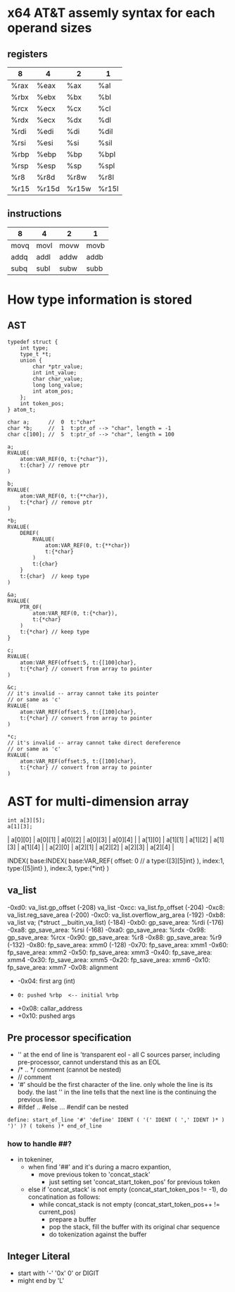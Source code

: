 # x64 AT&T assemly syntax for each operand sizes

## registers

|8|4|2|1|
|-|-|-|-|
|%rax|%eax|%ax|%al|
|%rbx|%ebx|%bx|%bl|
|%rcx|%ecx|%cx|%cl|
|%rdx|%ecx|%dx|%dl|
|%rdi|%edi|%di|%dil|
|%rsi|%esi|%si|%sil|
|%rbp|%ebp|%bp|%bpl|
|%rsp|%esp|%sp|%spl|
|%r8|%r8d|%r8w|%r8l|
|%r15|%r15d|%r15w|%r15l|

## instructions

|8|4|2|1|
|-|-|-|-|
|movq|movl|movw|movb|
|addq|addl|addw|addb|
|subq|subl|subw|subb|


# How type information is stored

## AST
```
typedef struct {
    int type;
    type_t *t;
    union {
        char *ptr_value;
        int int_value;
        char char_value;
        long long_value;
        int atom_pos;
    };
    int token_pos;
} atom_t;
```

```
char a;      //  0  t:"char"
char *b;     //  1  t:ptr_of --> "char", length = -1
char c[100]; //  5  t:ptr_of --> "char", length = 100

a;
RVALUE( 
    atom:VAR_REF(0, t:{*char"}),
    t:{char} // remove ptr
)

b;
RVALUE(
    atom:VAR_REF(0, t:{**char}),
    t:{*char} // remove ptr
)

*b;
RVALUE(
    DEREF( 
        RVALUE(
            atom:VAR_REF(0, t:{**char})
            t:{*char}
        )
        t:{char}
    }
    t:{char}  // keep type
)

&a; 
RVALUE(
    PTR_OF(
        atom:VAR_REF(0, t:{*char}),
        t:{*char}
    )
    t:{*char} // keep type
}

c;
RVALUE(
    atom:VAR_REF(offset:5, t:{[100]char}, 
    t:{*char} // convert from array to pointer
)

&c;
// it's invalid -- array cannot take its pointer
// or same as 'c'
RVALUE(
    atom:VAR_REF(offset:5, t:{[100]char}, 
    t:{*char} // convert from array to pointer
)

*c;
// it's invalid -- array cannot take direct dereference
// or same as 'c'
RVALUE(
    atom:VAR_REF(offset:5, t:{[100]char}, 
    t:{*char} // convert from array to pointer
)
```

# AST for multi-dimension array
```
int a[3][5];
a[1][3];
```
| a[0][0] | a[0][1] | a[0][2] | a[0][3] | a[0][4] |
| a[1][0] | a[1][1] | a[1][2] | a[1][3] | a[1][4] |
| a[2][0] | a[2][1] | a[2][2] | a[2][3] | a[2][4] |

INDEX(
    base:INDEX(
            base:VAR_REF(
                    offset: 0 // a
                    type:{[3][5]int}
                ),
            index:1,
            type:{[5]int}
        ),
    index:3,
    type:{*int}
)


## va_list

  -0xd0: va_list.gp_offset (-208) va_list
  -0xcc: va_list.fp_offset (-204)
  -0xc8: va_list.reg_save_area (-200)
  -0xc0: va_list.overflow_arg_area (-192)
  -0xb8: va_list va; (*struct __buitin_va_list) (-184)
  -0xb0: gp_save_area: %rdi (-176)
  -0xa8: gp_save_area: %rsi (-168)
  -0xa0: gp_save_area: %rdx
  -0x98: gp_save_area: %rcx 
  -0x90: gp_save_area: %r8
  -0x88: gp_save_area: %r9 (-132)
  -0x80: fp_save_area: xmm0 (-128)
  -0x70: fp_save_area: xmm1
  -0x60: fp_save_area: xmm2
  -0x50: fp_save_area: xmm3
  -0x40: fp_save_area: xmm4
  -0x30: fp_save_area: xmm5
  -0x20: fp_save_area: xmm6
  -0x10: fp_save_area: xmm7
  -0x08: alignment
- -0x04: first arg  (int)
-     0: pushed %rbp  <-- initial %rbp
- +0x08: callar_address
- +0x10: pushed args

## Pre processor specification

- '\' at the end of line is 'transparent eol - all C sources parser, including pre-processor, cannot understand this as an EOL
- /* .. */ comment (cannot be nested)
- // comment 
- '#' should be the first character of the line. only whole the line is its body. the last '\' in the line tells that the next line is the continuing the previous line.
- #ifdef .. #else ... #endif  can be nested
```
define: start_of_line '#' 'define' IDENT ( '(' IDENT ( ',' IDENT )* ) ')' )? ( tokens )* end_of_line
```

### how to handle ##?
- in tokeniner, 
  - when find '##' and it's during a macro expantion,
    - move previous token to 'concat_stack'
        -  just setting set 'concat_start_token_pos' for previous token
  - else if 'concat_stack' is not empty (concat_start_token_pos != -1), do concatination as follows:
    - while concat_stack is not empty (concat_start_token_pos++ != current_pos)
        - prepare a buffer
        - pop the stack, fill the buffer with its original char sequence
        - do tokenization against the buffer

## Integer Literal
- start with '-' '0x' 0' or DIGIT
- might end by 'L'
